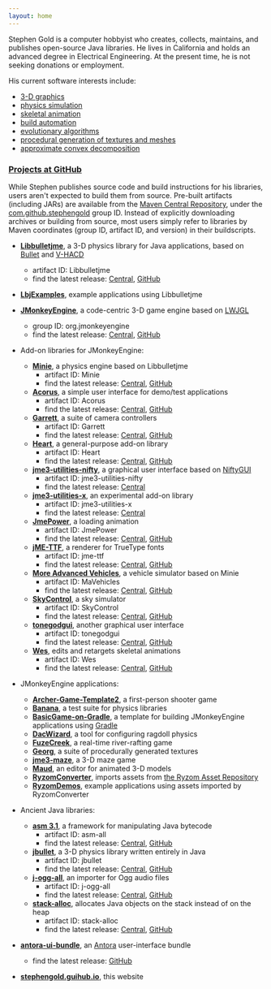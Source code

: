 ```yaml
---
layout: home
---
```


Stephen Gold is a computer hobbyist
who creates, collects, maintains, and publishes open-source Java libraries.
He lives in California and holds an advanced degree in Electrical Engineering.
At the present time, he is not seeking donations or employment.

His current software interests include:
+ [3-D graphics](https://en.wikipedia.org/wiki/3D_computer_graphics)
+ [physics simulation](https://en.wikipedia.org/wiki/Physics_engine)
+ [skeletal animation](https://en.wikipedia.org/wiki/Skeletal_animation)
+ [build automation](https://en.wikipedia.org/wiki/Build_automation)
+ [evolutionary algorithms](https://en.wikipedia.org/wiki/Evolutionary_algorithm)
+ [procedural generation of textures and meshes](https://en.wikipedia.org/wiki/Procedural_generation)
+ [approximate convex decomposition](http://masc.cs.gmu.edu/wiki/ACD)

### [Projects at GitHub](https://github.com/stephengold?tab=repositories)

While Stephen publishes source code and build instructions for his libraries,
users aren't expected to build them from source.
Pre-built artifacts (including JARs) are available from the
[Maven Central Repository](https://www.cloudrepo.io/articles/public-maven-repositories-maven-central-and-more.html#article),
under the
[com.github.stephengold](https://search.maven.org/search?q=com.github.stephengold) group ID.
Instead of explicitly downloading archives or building from source,
most users simply refer to libraries
by Maven coordinates (group ID, artifact ID, and version) in their buildscripts.

+ **[Libbulletjme](https://stephengold.github.io/Libbulletjme)**,
  a 3-D physics library for Java applications,
  based on [Bullet](https://pybullet.org)
  and [V-HACD](https://github.com/kmammou/v-hacd)
  + artifact ID: Libbulletjme
  + find the latest release:
    [Central](https://search.maven.org/search?q=g:com.github.stephengold%20a:Libbulletjme),
    [GitHub](https://github.com/stephengold/Libbulletjme/releases/latest)
+ **[LbjExamples](https://github.com/stephengold/LbjExamples)**,
  example applications using Libbulletjme

+ **[JMonkeyEngine](https://jmonkeyengine.org)**,
  a code-centric 3-D game engine based on [LWJGL](https://www.lwjgl.org)
  + group ID: org.jmonkeyengine
  + find the latest release:
    [Central](https://search.maven.org/search?q=org.jmonkeyengine),
    [GitHub](https://github.com/jmonkeyengine/jmonkeyengine/releases/latest)

+ Add-on libraries for JMonkeyEngine:
  + **[Minie](https://stephengold.github.io/Minie)**,
    a physics engine based on Libbulletjme
    + artifact ID: Minie
    + find the latest release:
      [Central](https://search.maven.org/search?q=g:com.github.stephengold%20a:Minie),
      [GitHub](https://github.com/stephengold/Minie/releases/latest)
  + **[Acorus](https://github.com/stephengold/Acorus)**,
    a simple user interface for demo/test applications
    + artifact ID: Acorus
    + find the latest release:
      [Central](https://search.maven.org/search?q=g:com.github.stephengold%20a:Acorus),
      [GitHub](https://github.com/stephengold/Acorus/releases/latest)
  + **[Garrett](https://github.com/stephengold/Garrett)**,
    a suite of camera controllers
    + artifact ID: Garrett
    + find the latest release:
      [Central](https://search.maven.org/search?q=g:com.github.stephengold%20a:Garrett),
      [GitHub](https://github.com/stephengold/Garrett/releases/latest)
  + **[Heart](https://github.com/stephengold/Heart)**,
    a general-purpose add-on library
    + artifact ID: Heart
    + find the latest release:
      [Central](https://search.maven.org/search?q=g:com.github.stephengold%20a:Heart),
      [GitHub](https://github.com/stephengold/Heart/releases/latest)
  + **[jme3-utilities-nifty](https://github.com/stephengold/jme3-utilities)**,
    a graphical user interface
    based on [NiftyGUI](https://nifty-gui.github.io/nifty-gui)
    + artifact ID: jme3-utilities-nifty
    + find the latest release:
      [Central](https://search.maven.org/search?q=g:com.github.stephengold%20a:jme3-utilities-nifty)
  + **[jme3-utilities-x](https://github.com/stephengold/jme3-utilities)**,
    an experimental add-on library
    + artifact ID: jme3-utilities-x
    + find the latest release:
      [Central](https://search.maven.org/search?q=g:com.github.stephengold%20a:jme3-utilities-x)
  + **[JmePower](https://github.com/stephengold/JmePower)**,
    a loading animation
    + artifact ID: JmePower
    + find the latest release:
      [Central](https://search.maven.org/search?q=g:com.github.stephengold%20a:JmePower),
      [GitHub](https://github.com/stephengold/JmePower/releases/latest)
  + **[jME-TTF](https://github.com/stephengold/jME-TTF)**,
    a renderer for TrueType fonts
    + artifact ID: jme-ttf
    + find the latest release:
      [Central](https://search.maven.org/search?q=g:com.github.stephengold%20a:jme-ttf),
      [GitHub](https://github.com/stephengold/jME-TTF/releases/latest)
  + **[More Advanced Vehicles](https://github.com/stephengold/jme-vehicles)**,
    a vehicle simulator based on Minie
    + artifact ID: MaVehicles
    + find the latest release:
      [Central](https://search.maven.org/search?q=g:com.github.stephengold%20a:jme-vehicles),
      [GitHub](https://github.com/stephengold/jme-vehicles/releases/latest)
  + **[SkyControl](https://github.com/stephengold/SkyControl)**,
    a sky simulator
    + artifact ID: SkyControl
    + find the latest release:
      [Central](https://search.maven.org/search?q=g:com.github.stephengold%20a:SkyControl),
      [GitHub](https://github.com/stephengold/SkyControl/releases/latest)
  + **[tonegodgui](https://github.com/stephengold/tonegodgui)**,
    another graphical user interface
    + artifact ID: tonegodgui
    + find the latest release:
      [Central](https://search.maven.org/search?q=g:com.github.stephengold%20a:tonegodgui),
      [GitHub](https://github.com/stephengold/tonegodgui/releases/latest)
  + **[Wes](https://github.com/stephengold/Wes)**,
    edits and retargets skeletal animations
    + artifact ID: Wes
    + find the latest release:
      [Central](https://search.maven.org/search?q=g:com.github.stephengold%20a:Wes),
      [GitHub](https://github.com/stephengold/Wes/releases/latest)

+ JMonkeyEngine applications:
  + **[Archer-Game-Template2](https://github.com/capdevon/Archer-Game-Template2)**,
    a first-person shooter game
  + **[Banana](https://github.com/stephengold/Banana)**,
    a test suite for physics libraries
  + **[BasicGame-on-Gradle](https://github.com/stephengold/BasicGame-on-Gradle)**,
    a template for building JMonkeyEngine applications
    using [Gradle](https://gradle.org)
  + **[DacWizard](https://github.com/stephengold/Minie)**,
    a tool for configuring ragdoll physics
  + **[FuzeCreek](https://github.com/stephengold/FuzeCreek)**,
    a real-time river-rafting game
  + **[Georg](https://github.com/stephengold/Georg)**,
    a suite of procedurally generated textures
  + **[jme3-maze](https://github.com/stephengold/jme3-maze)**, a 3-D maze game
  + **[Maud](https://github.com/stephengold/Maud)**,
    an editor for animated 3-D models
  + **[RyzomConverter](https://github.com/stephengold/RyzomConverter)**,
    imports assets from
    [the Ryzom Asset Repository](https://bitbucket.org/ccxvii/ryzom-assets)
  + **[RyzomDemos](https://github.com/stephengold/RyzomDemos)**,
    example applications using assets imported by RyzomConverter

+ Ancient Java libraries:
  + **[asm 3.1](https://github.com/stephengold/asm)**,
    a framework for manipulating Java bytecode
    + artifact ID: asm-all
    + find the latest release:
      [Central](https://search.maven.org/search?q=g:com.github.stephengold%20a:asm-all),
      [GitHub](https://github.com/stephengold/asm/releases/latest)
  + **[jbullet](https://github.com/stephengold/jbullet)**,
    a 3-D physics library written entirely in Java
    + artifact ID: jbullet
    + find the latest release:
      [Central](https://search.maven.org/search?q=g:com.github.stephengold%20a:jbullet),
      [GitHub](https://github.com/stephengold/jbullet/releases/latest)
  + **[j-ogg-all](https://github.com/stephengold/j-ogg-all)**,
    an importer for Ogg audio files
    + artifact ID: j-ogg-all
    + find the latest release:
      [Central](https://search.maven.org/search?q=g:com.github.stephengold%20a:j-ogg-all),
      [GitHub](https://github.com/stephengold/j-ogg-all/releases/latest)
  + **[stack-alloc](https://github.com/stephengold/stack-alloc)**,
    allocates Java objects on the stack instead of on the heap
    + artifact ID: stack-alloc
    + find the latest release:
      [Central](https://search.maven.org/search?q=g:com.github.stephengold%20a:stack-alloc),
      [GitHub](https://github.com/stephengold/stack-alloc/releases/latest)

+ **[antora-ui-bundle](https://github.com/stephengold/antora-ui-bundle)**,
  an [Antora](https://antora.org/) user-interface bundle
    + find the latest release:
      [GitHub](https://github.com/stephengold/antora-ui-bundle/releases/latest)

+ **[stephengold.guihub.io](https://github.com/stephengold/stephengold.github.io)**,
  this website
